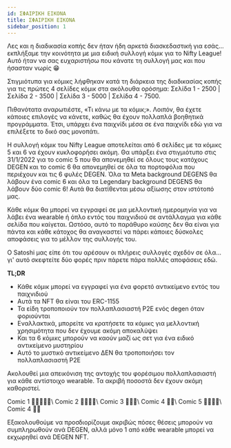 ```yaml
---
id: ΣΦΑΙΡΙΚΗ ΕΙΚΟΝΑ
title: ΣΦΑΙΡΙΚΗ ΕΙΚΟΝΑ
sidebar_position: 1
---
```


Λες και η διαδικασία κοπής δεν ήταν ήδη αρκετά διασκεδαστική για εσάς... εκπλήξαμε την κοινότητα με μια ειδική συλλογή κόμικ για το Nifty League! Αυτό ήταν να σας ευχαριστήσω που κάνατε τη συλλογή μας και που ήσασταν νωρίς 😁

Στιγμιότυπα για κόμικς λήφθηκαν κατά τη διάρκεια της διαδικασίας κοπής για τις πρώτες 4 σελίδες κόμικ στα ακόλουθα ορόσημα: Σελίδα 1 - 2500 | Σελίδα 2 - 3500 | Σελίδα 3 - 5000 | Σελίδα 4 - 7500.

Πιθανότατα αναρωτιέστε, «Τι κάνω με τα κόμικ;». Λοιπόν, θα έχετε κάποιες επιλογές να κάνετε, καθώς θα έχουν πολλαπλά βοηθητικά προγράμματα. Έτσι, υπάρχει ένα παιχνίδι μέσα σε ένα παιχνίδι εδώ για να επιλέξετε το δικό σας μονοπάτι.

Η συλλογή κόμικ του Nifty League αποτελείται από 6 σελίδες με τα κόμικς 5 και 6 να έχουν κυκλοφορήσει ακόμη. Θα υπάρξει ένα στιγμιότυπο στις 31/1/2022 για το comic 5 που θα απονεμηθεί σε όλους τους κατόχους DEGEN και το comic 6 θα απονεμηθεί σε όλα τα πορτοφόλια που περιέχουν και τις 6 φυλές DEGEN. Όλα τα Meta background DEGENS θα λάβουν ένα comic 6 και όλα τα Legendary background DEGENS θα λάβουν δύο comic 6! Αυτά θα διατίθενται μέσω αξίωσης στον ιστότοπό μας.

Κάθε κόμικ θα μπορεί να εγγραφεί σε μια μελλοντική ημερομηνία για να λάβει ένα wearable ή όπλο εντός του παιχνιδιού σε αντάλλαγμα για κάθε σελίδα που καίγεται. Ωστόσο, αυτό το παράθυρο καύσης δεν θα είναι για πάντα και κάθε κάτοχος θα αναγκαστεί να πάρει κάποιες δύσκολες αποφάσεις για το μέλλον της συλλογής του.

Ο Satoshi μας είπε ότι του αρέσουν οι πλήρεις συλλογές σχεδόν σε όλα…γι' αυτό σκεφτείτε δύο φορές πριν πάρετε πάρα πολλές αποφάσεις εδώ.

**TL;DR**

- Κάθε κόμικ μπορεί να εγγραφεί για ένα φορετό αντικείμενο εντός του παιχνιδιού
- Αυτά τα NFT θα είναι του ERC-1155
- Τα είδη τροποποιούν τον πολλαπλασιαστή P2E ενός degen όταν φοριούνται
- Εναλλακτικά, μπορείτε να κρατήσετε τα κόμικς για μελλοντική χρησιμότητα που δεν έχουμε ακόμη αποκαλύψει
- Και τα 6 κόμικς μπορούν να καούν μαζί ως σετ για ένα ειδικό αντικείμενο μυστηρίου
- Αυτό το μυστικό αντικείμενο ΔΕΝ θα τροποποιήσει τον πολλαπλασιαστή P2E

Ακολουθεί μια απεικόνιση της αντοχής του φορέσιμου πολλαπλασιαστή για κάθε αντίστοιχο wearable. Τα ακριβή ποσοστά δεν έχουν ακόμη καθοριστεί.

Comic 1 💪💪💪💪💪\ Comic 2 💪💪💪💪\ Comic 3 💪💪💪\ Comic 4 💪💪\ Comic 5 💪💪💪💪\ Comic 4 💪💪


Εξακολουθούμε να προσδιορίζουμε ακριβώς πόσες θέσεις μπορούν να συμπληρωθούν ανά DEGEN, αλλά μόνο 1 από κάθε wearable μπορεί να εκχωρηθεί ανά DEGEN NFT. 
